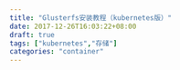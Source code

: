 ```yaml
---
title: "Glusterfs安装教程（kubernetes版）"
date: 2017-12-26T16:03:22+08:00
draft: true
tags: ["kubernetes","存储"]
categories: "container"
---
```




